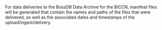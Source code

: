 For data deliveries to the BossDB Data Archive for the BICCN, manifest files will be generated that contain the names and paths of the files that were delivered, as well as the associated dates and timestamps of the upload/ingest/delivery. 
